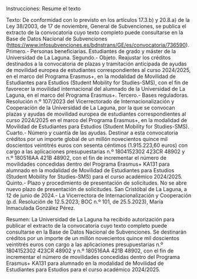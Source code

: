 Instrucciones:
Resume el texto

Texto:
De conformidad con lo previsto en los artículos 17.3.b) y 20.8.a) de la Ley 38/2003, de 17 de noviembre, General de Subvenciones, se publica el extracto de la convocatoria cuyo texto completo puede consultarse en la Base de Datos Nacional de Subvenciones (https://www.infosubvenciones.es/bdnstrans/GE/es/convocatoria/736590).
Primero.- Personas beneficiarias.
Estudiantes de grado y máster de la Universidad de La Laguna.
Segundo.- Objeto.
Reajustar los créditos destinados a la convocatoria de plazas y tramitación anticipada de ayudas de movilidad europea de estudiantes correspondientes al curso 2024/2025, en el marco del Programa Erasmus+, en la modalidad de Movilidad de Estudiantes para Estudios (Student Mobility for Studies-SMS), con el fin de favorecer la movilidad internacional del alumnado de la Universidad de La Laguna, en el marco del Programa Erasmus+.
Tercero.- Bases reguladoras.
Resolución n.º 107/2023 del Vicerrectorado de Internacionalización y Cooperación de la Universidad de La Laguna, por la que se convocan plazas y ayudas de movilidad europea de estudiantes correspondientes al curso 2024/2025 en el marco del Programa Erasmus+, en la modalidad de Movilidad de Estudiantes para Estudios (Student Mobility for Studies-SMS).
Cuarto.- Número y cuantía de las ayudas.
Destinar a esta convocatoria créditos por un importe global de un millón novecientos quince mil doscientos veintitrés euros con sesenta céntimos (1.915.223,60 euros) con cargo a las aplicaciones presupuestarias n.º 1804152302 423CR 48902 y n.º 180516AA 421B 48902, con el fin de incrementar el número de movilidades concedidas dentro del Programa Erasmus+ KA131 para alumnado en la modalidad de Movilidad de Estudiantes para Estudios (Student Mobility for Studies-SMS) para el curso académico 2024/2025.
Quinto.- Plazo y procedimiento de presentación de solicitudes.
No se abre nuevo plazo de presentación de solicitudes.
San Cristóbal de La Laguna, a 12 de junio de 2024.- La Vicerrectora de Internacionalización y Cooperación (p.d. Resolución de 12.5.2023; BOC n.º 101, de 25.5.2023), María Inmaculada González Pérez.


Resumen:
La Universidad de La Laguna ha recibido autorización para publicar el extracto de la convocatoria cuyo texto completo puede consultarse en la Base de Datos Nacional de Subvenciones. Se destinarán créditos por un importe de un millón novecientos quince mil doscientos veintitrés euros con cargo a las aplicaciones presupuestarias n.º 1804152302 423CR 48902 y n.º 180516AA 421B 48902, con el fin de incrementar el número de movilidades concedidas dentro del Programa Erasmus+ KA131 para alumnado en la modalidad de Movilidad de Estudiantes para Estudios para el curso académico 2024/2025.